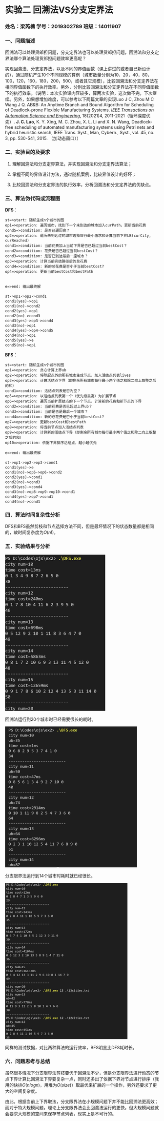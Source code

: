 # 实验二 回溯法VS分支定界法

### 姓名：梁芮槐     学号：2019302789   班级：14011907

### 一、问题描述

回溯法可以处理货郎担问题，分支定界法也可以处理货郎担问题，回溯法和分支定界法哪个算法处理货郎担问题效率更高呢？

​	实现回溯法、分支定界法，以及不同的界值函数（课上讲过的或者自己新设计的），通过随机产生10个不同规模的算例（城市数量分别为10，20，40，80，100，120，160，180，200，500，或者其它规模），比较回溯法和分支定界法在相同界值函数下的执行效率。另外，分别比较回溯法和分支定界法在不同界值函数下的执行效率。（说明：本次实验课内容较多，算两次实验，这次做不完，下次继续。另外，如果想增加难度，可以参考以下两篇文章的实现Luo J C, Zhou M C Wang J Q. AB&B: An Anytime Branch and Bound Algorithm for Scheduling of Deadlock-prone Flexible Manufacturing Systems. *[IEEE Transactions on Automation Science and Engineering](https://ieeexplore.ieee.org/xpl/RecentIssue.jsp?punumber=8856)*, 18(2021)4, 2011-2021（循环深度优先）. **J. C. Luo**, K. Y. Xing, M. C. Zhou, X. L. Li and X. N. Wang, Deadlock-free scheduling of automated manufacturing systems using Petri nets and hybrid heuristic search, IEEE Trans. Syst., Man, Cybern., Syst., vol. 45, no. 3, pp. 530-541, 2015. （加动态窗口））

### 二、实验目的及要求

1. 理解回溯法和分支定界算法，并实现回溯法和分支定界法算法；

2. 掌握不同的界值设计方法，通过随机案例，比较界值设计的好坏；

3. 比较回溯法和分支定界法的执行效率，分析回溯法和分支定界法的优缺点。

### 三、算法伪代码或流程图

**DFS**：

```flow
st=>start: 随机生成n个城市的图
op1=>operation: 遍历城市，找到下一个未到达的城市加入curPath，更新当前花费
cond5=>condition: 是否已遍历完？
op2=>operation: 遍历未到达过的城市选择每行最小值求和计算当前下界LB(curCity, curReached)
cond1=>condition: 当前花费加上当前下界是否已超过当前bestCost？
cond2=>condition: 花费是否已超过当前bestCost？
cond3=>condition: 是否已到达最后一座城市？
op3=>operation: 计算当前完结路径后的总花费
cond4=>condition: 新的总花费是否小于当前bestCost?
op4=>operation: 更新当前bestCost和bestPath


e=>end: 输出最终解

st->op1->op2->cond1
cond1(yes)->op1
cond1(no)->cond2
cond2(yes)->op1
cond2(no)->cond3
cond3(yes)->op3->cond4
cond3(no)->op1
cond4(yes)->op4->cond5
cond4(no)->op1
cond5(yes)->e
cond5(no)->op1
```

**BFS**：

```flow
st=>start: 随机生成n个城市的图
op1=>operation: 贪心计算上界ub
op2=>operation: 将除起点外的所有城市生成节点，加入活结点列表lives
op3=>operation: 计算活结点下界（即剩余所有城市每行最小两个值之和除二向上取整之后的和）
cond1=>condition: 活结点列表是否为空？
op5=>operation: 以活结点列表第一个（优先级最高）为扩展节点
op6=>operation: 遍历当前扩展结点的下一个节点，计算新的花费和新节点的下界
cond2=>condition: 当前花费是否已超过上界ub？
cond3=>condition: 当前是否是最后一个城市？
cond4=>condition: 新的总花费是否小于当前bestCost?
op7=>operation: 更新bestCost和bestPath
op8=>operation: 将当前节点加入活结点列表
op9=>operation: 计算新的活结点下界（即剩余所有城市每行最小两个值之和除二向上取整之后的和）
op10=>operation: 依据下界排序活结点，越小越优先

e=>end: 输出最终解

st->op1->op2->op3->cond1
cond1(yes)->e
cond1(no)->op5->op6->cond2
cond2(yes)->cond1
cond2(no)->cond3
cond3(yes)->cond4
cond3(no)->op8->op9->op10->cond1
cond4(yes)->op7->cond1
cond4(no)->cond1

```



### 四．算法时间复杂性分析

​	DFS和BFS虽然剪枝和节点选择方法不同，但是最坏情况下的状态数量都是相同的，故时间复杂度为$O(n!)$。

### 五．实验结果与分析

<img src="DFS.jpg" style="zoom:50%;" />

回溯法运行到20个城市时已经需要很长的耗时。

<img src="BFS.jpg" style="zoom:50%;" />

分支限界法运行到14个城市时耗时就已经很长。

<img src="BFS&DFS1.jpg" style="zoom:50%;" />

同样的测试数据，对比两种算法的运行效率，BFS明显比DFS耗时长。

### 六．问题思考与总结

​	虽然很多情况下分支限界法剪枝要优于回溯法不少，但是分支限界法进行动态的节点下界计算比回溯法下界要复杂一点，同时还多出了依据下界对节点进行排序（我用的快排$O(nlogn)$，用堆为$O(size)$）取最优来扩展的一个操作，另外还要求了更大的空间复杂度。

​	由此，根据当前上下界取法，分支限界法在小规模问题下并不能比回溯法更高效；而对于特大规模问题，理论上分支限界法会比回溯法运行的更快，但大规模问题就会要求大规模的空间来保存节点列表，现实上是不可行的。